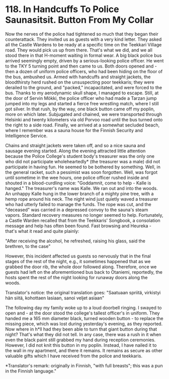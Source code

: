


    
# 118. In Handcuffs To Police Saunasitsit. Button From My Collar

Now the nerves of the police had tightened so much that they began their counterattack. They invited us as guests with a very kind letter. They asked all the Castle Wardens to be ready at a specific time on the Teekkari Village road. They would pick us up from there. That's what we did, and we all stood there in that H-moment waiting in formal wear. A big black police bus arrived seemingly empty, driven by a serious-looking police officer. He went to the TKY 5 turning point and then came to us. Both doors opened and - then a dozen of uniform police officers, who had been hiding on the floor of the bus, ambushed us. Armed with handcuffs and straight jackets, the bloodthirsty herd rushed on the unsuspecting poor teekkaris; they were derailed to the ground, and "packed," incapacitated, and were forced to the bus. Thanks to my aerodynamic skull shape, I managed to escape. Still, at the door of Servin Mökki, the police officer who had made a Tarzan jump jumped into my legs and started a fierce free wrestling match, where I still got silver. In that rush, by the way, one black button came off my poplin, more on which later. Subjugated and chained, we were transported through Helsinki and twenty kilometers via old Porvoo road until the bus turned onto the right to a side road. Finally, we arrived at a somewhat secluded beach, where I remember was a sauna house for the Finnish Security and Intelligence Service.

Chains and straight jackets were taken off, and so a nice sauna and sausage evening started. Along the evening attracted little attention because the Police College's student body's treasurer was the only one who did not participate wholeheartedly\* (the treasurer was a male) did not participate in having fun. He seemed to be bothered by something. Well, in the general racket, such a pessimist was soon forgotten. Well, was forgot until sometime in the wee hours, one police officer rushed inside and shouted in a blood-curdling voice: "Goddamnit, come to help - Kalle is hanged." The treasurer's name was Kalle. We ran out and into the woods. An unhappy Kalle hung in the lower branch of a mighty pine tree, with a hemp rope around his neck. The night wind just quietly waved a treasurer who had utterly failed to manage the funds. The rope was cut, and the "deceased" was carried in a depressed convoy to the sauna's steam vapors. Standard recovery measures no longer seemed to help. Fortunately, a Castle Warden recalled that from the Teekkaris' Songbook, a consolation message and help has often been found. Fast browsing and Heureka - that's what it read and quite plainly: 

"After receiving the alcohol, he refreshed, raising his glass, said the brethren, to the case"

However, this incident affected us guests so nervously that in the final stages of the rest of the night, e.g., it sometimes happened that as we grabbed the door rib, the whole door followed along. Therefore, once we guests had left on the aforementioned bus back to Otaniemi, reportedly, the hosts spent the rest of the night looking for runaway doors along the woods.

Translator's notice: the original translation goes: "Saatuaan spriitä, virkistyi hän siitä,
kohottaen lasiaan, sanoi veljet asiaan"

The following day my family woke up to a loud doorbell ringing. I swayed to open and - at the door stood the college's tallest officer's in uniform. They handed me a 165 mm diameter black, turned wooden button - to replace the missing piece, which was lost during yesterday's evening, as they reported. Now where in h\*ll had they been able to turn that giant button during that night? That's what they did not tell. In any case, there was a rush in it when even the black paint still grabbed my hand during reception ceremonies. However, I did not knit this button in my poplin. Instead, I have nailed it to the wall in my apartment, and there it remains. It remains as secure as other valuable gifts which I have received from the police and teekkaris.

\*Translator's remark: originally in Finnish, "with full breasts"; this was a pun in the Finnish language."
